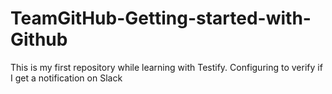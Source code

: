# TeamGitHub-Getting-started-with-Github
This is my first repository while learning with Testify. Configuring to verify if I get a notification on Slack
